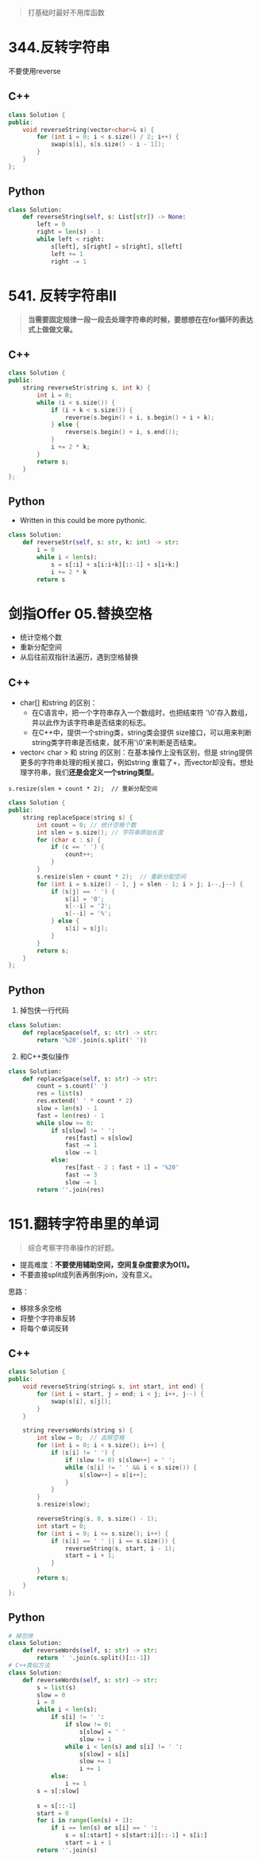> 打基础时最好不用库函数

# 344.反转字符串

不要使用reverse

## C++

```c++
class Solution {
public:
    void reverseString(vector<char>& s) {
        for (int i = 0; i < s.size() / 2; i++) {
            swap(s[i], s[s.size() - i - 1]);
        }
    }
};
```

## Python

```python
class Solution:
    def reverseString(self, s: List[str]) -> None:
        left = 0
        right = len(s) - 1
        while left < right:
            s[left], s[right] = s[right], s[left]
            left += 1
            right -= 1
```

# 541. 反转字符串II

> **当需要固定规律一段一段去处理字符串的时候，要想想在在for循环的表达式上做做文章。**

## C++

```c++
class Solution {
public:
    string reverseStr(string s, int k) {
        int i = 0;
        while (i < s.size()) {
            if (i + k < s.size()) {
                reverse(s.begin() + i, s.begin() + i + k);
            } else {
                reverse(s.begin() + i, s.end());
            }
            i += 2 * k;
        }
        return s;
    }
};
```

## Python

- Written in this could be more pythonic.

```python
class Solution:
    def reverseStr(self, s: str, k: int) -> str:
        i = 0
        while i < len(s):
            s = s[:i] + s[i:i+k][::-1] + s[i+k:]
            i += 2 * k
        return s
```

# 剑指Offer 05.替换空格

- 统计空格个数
- 重新分配空间
- 从后往前双指针法遍历，遇到空格替换

## C++

- char[] 和string 的区别：
  - 在C语言中，把一个字符串存入一个数组时，也把结束符 '\0'存入数组，并以此作为该字符串是否结束的标志。
  - 在C++中，提供一个string类，string类会提供 size接口，可以用来判断string类字符串是否结束，就不用'\0'来判断是否结束。
- vector< char > 和 string 的区别：在基本操作上没有区别，但是 string提供更多的字符串处理的相关接口，例如string 重载了+，而vector却没有。想处理字符串，我们**还是会定义一个string类型**。

`s.resize(slen + count * 2);  // 重新分配空间`

```c++
class Solution {
public:
    string replaceSpace(string s) {
        int count = 0; // 统计空格个数
        int slen = s.size(); // 字符串原始长度
        for (char c : s) {
            if (c == ' ') {
                count++;
            }
        }
        s.resize(slen + count * 2);  // 重新分配空间
        for (int i = s.size() - 1, j = slen - 1; i > j; i--,j--) {
            if (s[j] == ' ') {
                s[i] = '0';
                s[--i] = '2';
                s[--i] = '%';
            } else {
                s[i] = s[j];
            }
        }
        return s;
    }
};
```

## Python

1. 掉包侠一行代码

```python
class Solution:
    def replaceSpace(self, s: str) -> str:
        return '%20'.join(s.split(' '))
```

2. 和C++类似操作

```python
class Solution:
    def replaceSpace(self, s: str) -> str:
        count = s.count(' ')
        res = list(s)
        res.extend(' ' * count * 2)
        slow = len(s) - 1
        fast = len(res) - 1
        while slow >= 0:
            if s[slow] != ' ':
                res[fast] = s[slow]
                fast -= 1
                slow -= 1
            else:
                res[fast - 2 : fast + 1] = '%20'
                fast -= 3
                slow -= 1
        return ''.join(res) 
```

# 151.翻转字符串里的单词

> 综合考察字符串操作的好题。

- 提高难度：**不要使用辅助空间，空间复杂度要求为O(1)。**
- 不要直接split成列表再倒序join，没有意义。

思路：

- 移除多余空格
- 将整个字符串反转
- 将每个单词反转

## C++

```c++
class Solution {
public:
    void reverseString(string& s, int start, int end) {
        for (int i = start, j = end; i < j; i++, j--) {
            swap(s[i], s[j]);
        }
    }

    string reverseWords(string s) {
        int slow = 0;  // 去除空格
        for (int i = 0; i < s.size(); i++) {
            if (s[i] != ' ') {
                if (slow != 0) s[slow++] = ' ';
                while (s[i] != ' ' && i < s.size()) {
                    s[slow++] = s[i++];
                }
            }
        }
        s.resize(slow);

        reverseString(s, 0, s.size() - 1);
        int start = 0;
        for (int i = 0; i <= s.size(); i++) {
            if (s[i] == ' ' || i == s.size()) {
                reverseString(s, start, i - 1);
                start = i + 1;
            }
        }
        return s;
    }
};
```

## Python

```python
# 掉包侠
class Solution:
    def reverseWords(self, s: str) -> str:
        return ' '.join(s.split()[::-1])
# C++类似方法
class Solution:
    def reverseWords(self, s: str) -> str:
        s = list(s)
        slow = 0
        i = 0
        while i < len(s):
            if s[i] != ' ':
                if slow != 0:
                    s[slow] = ' '
                    slow += 1
                while i < len(s) and s[i] != ' ':
                    s[slow] = s[i]
                    slow += 1
                    i += 1
            else:
                i += 1
        s = s[:slow]
        
        s = s[::-1]
        start = 0
        for i in range(len(s) + 1):
            if i == len(s) or s[i] == ' ':
                s = s[:start] + s[start:i][::-1] + s[i:]
                start = i + 1
        return ''.join(s)
```

